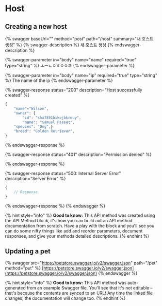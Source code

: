 # Host

## Creating a new host

{% swagger baseUrl="" method="post" path="/host" summary="새 호스트 생성" %}
{% swagger-description %}
새 호스트 생성
{% endswagger-description %}

{% swagger-parameter in="body" name="name" required="true" type="string" %}
ㅗㅡㄴㅇㅎㅇㅇㄹ
{% endswagger-parameter %}

{% swagger-parameter in="body" name="ip" required="true" type="string" %}
The name of the ip
{% endswagger-parameter %}

{% swagger-response status="200" description="Host successfully created" %}
```javascript
{
    "name"="Wilson",
    "owner": {
        "id": "sha7891bikojbkreuy",
        "name": "Samuel Passet",
    "species": "Dog",}
    "breed": "Golden Retriever",
}
```
{% endswagger-response %}

{% swagger-response status="401" description="Permission denied" %}

{% endswagger-response %}

{% swagger-response status="500: Internal Server Error" description="Server Error" %}
```javascript
{
    // Response
}
```
{% endswagger-response %}
{% endswagger %}

{% hint style="info" %}
**Good to know:** This API method was created using the API Method block, it's how you can build out an API method documentation from scratch. Have a play with the block and you'll see you can do some nifty things like add and reorder parameters, document responses, and give your methods detailed descriptions.
{% endhint %}

## Updating a pet

{% swagger src="https://petstore.swagger.io/v2/swagger.json" path="/pet" method="put" %}
[https://petstore.swagger.io/v2/swagger.json](https://petstore.swagger.io/v2/swagger.json)
{% endswagger %}

{% hint style="info" %}
**Good to know:** This API method was auto-generated from an example Swagger file. You'll see that it's not editable – that's because the contents are synced to an URL! Any time the linked file changes, the documentation will change too.
{% endhint %}
